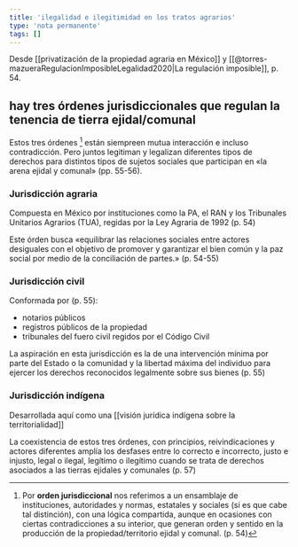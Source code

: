 ```yaml
---
title: 'ilegalidad e ilegitimidad en los tratos agrarios'
type: 'nota permanente'
tags: []
---
```


Desde [[privatización de la propiedad agraria en México]] y [[@torres-mazueraRegulacionImposibleLegalidad2020|La regulación imposible]], p. 54.

## hay tres órdenes jurisdiccionales que regulan la tenencia de tierra ejidal/comunal

Estos tres órdenes [^1] están siempreen mutua interacción e incluso contradicción. Pero juntos legitiman y legalizan diferentes tipos de derechos para distintos tipos de sujetos sociales que participan en «la arena ejidal y comunal» (pp. 55-56).

### Jurisdicción agraria

Compuesta en México por instituciones como la PA, el RAN y los Tribunales Unitarios Agrarios (TUA), regidas por la Ley Agraria de 1992 (p. 54)

Este órden busca «equilibrar las relaciones sociales entre actores desiguales con el objetivo de promover y garantizar el bien común y la paz social por medio de la conciliación de partes.» (p. 54-55)

### Jurisdicción civil 

Conformada por (p. 55):

- notarios públicos
- registros públicos de la propiedad
- tribunales del fuero civil regidos por el Código Civil 

La aspiración en esta jurisdicción es la de una intervención mínima por parte del Estado o la comunidad y la libertad máxima del individuo para ejercer los derechos reconocidos legalmente sobre sus bienes (p. 55)

### Jurisdicción indígena

Desarrollada aquí como una [[visión jurídica indígena sobre la territorialidad]]

La coexistencia de estos tres órdenes, con principios, reivindicaciones y actores diferentes amplía los desfases entre lo correcto e incorrecto, justo e injusto, legal o ilegal, legítimo o ilegítimo cuando se trata de derechos asociados a las tierras ejidales y comunales (p. 57)

[^1]: Por **orden jurisdiccional** nos referimos a un ensamblaje de instituciones, autoridades y normas, estatales y sociales (si es que cabe tal distinción), con una lógica compartida, aunque en ocasiones con ciertas contradicciones a su interior, que generan orden y sentido en la producción de la propiedad/territorio ejidal y comunal. (p. 54)
